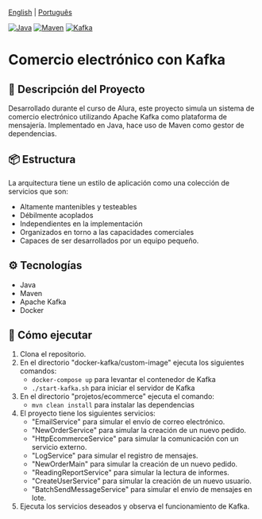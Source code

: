 [English](README.md) | [Português](README.pt.md)

[![Java](https://img.shields.io/badge/Java-ED8B00?style=for-the-badge&logo=java&logoColor=white)](https://www.oracle.com/java/technologies/javase-jdk11-downloads.html)
[![Maven](https://img.shields.io/badge/Maven-C71A36?style=for-the-badge&logo=apache-maven&logoColor=white)](https://maven.apache.org/)
[![Kafka](https://img.shields.io/badge/Kafka-231F20?style=for-the-badge&logo=apache-kafka&logoColor=white)](https://kafka.apache.org/)

# Comercio electrónico con Kafka
## 📄 Descripción del Proyecto
Desarrollado durante el curso de Alura, este proyecto simula un sistema de comercio electrónico utilizando Apache Kafka como plataforma de mensajería. Implementado en Java, hace uso de Maven como gestor de dependencias.

## 📦 Estructura
La arquitectura tiene un estilo de aplicación como una colección de servicios que son:
* Altamente mantenibles y testeables
* Débilmente acoplados
* Independientes en la implementación
* Organizados en torno a las capacidades comerciales
* Capaces de ser desarrollados por un equipo pequeño.

## ⚙️ Tecnologías
- Java
- Maven
- Apache Kafka
- Docker

## 🚀 Cómo ejecutar
1. Clona el repositorio.
2. En el directorio "docker-kafka/custom-image" ejecuta los siguientes comandos:
   - `docker-compose up` para levantar el contenedor de Kafka
   - `./start-kafka.sh` para iniciar el servidor de Kafka
3. En el directorio "projetos/ecommerce" ejecuta el comando:
   - `mvn clean install` para instalar las dependencias
4. El proyecto tiene los siguientes servicios:
   - "EmailService" para simular el envío de correo electrónico.
   - "NewOrderService" para simular la creación de un nuevo pedido.
   - "HttpEcommerceService" para simular la comunicación con un servicio externo.
   - "LogService" para simular el registro de mensajes.
   - "NewOrderMain" para simular la creación de un nuevo pedido.
   - "ReadingReportService" para simular la lectura de informes.
   - "CreateUserService" para simular la creación de un nuevo usuario.
   - "BatchSendMessageService" para simular el envío de mensajes en lote.
5. Ejecuta los servicios deseados y observa el funcionamiento de Kafka.
